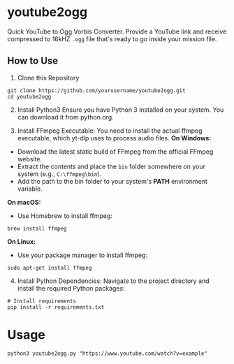 # youtube2ogg

Quick YouTube to Ogg Vorbis Converter. Provide a YouTube link and receive compressed to 16kHZ `.ogg` file that's ready to go inside your mission file.
## How to Use

1. Clone this Repository
```
git clone https://github.com/yourusername/youtube2ogg.git
cd youtube2ogg
```

2. Install Python3
Ensure you have Python 3 installed on your system. You can download it from python.org.

3. Install FFmpeg Executable:
You need to install the actual ffmpeg executable, which yt-dlp uses to process audio files.
**On Windows:**
* Download the latest static build of FFmpeg from the official FFmpeg website.
* Extract the contents and place the `bin` folder somewhere on your system (e.g., `C:\ffmpeg\bin`).
* Add the path to the bin folder to your system's **PATH** environment variable.

**On macOS:**
* Use Homebrew to install ffmpeg:
```
brew install ffmpeg
```

**On Linux:**
* Use your package manager to install ffmpeg:
```
sudo apt-get install ffmpeg
```

4. Install Python Dependencies:
Navigate to the project directory and install the required Python packages:
```
# Install requirements
pip install -r requirements.txt
```
  
# Usage
```
python3 youtube2ogg.py "https://www.youtube.com/watch?v=example"
```